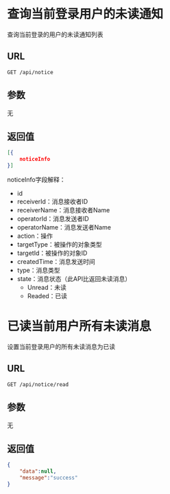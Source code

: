 # 查询当前登录用户的未读通知

查询当前登录的用户的未读通知列表

## URL

```http
GET /api/notice
```

## 参数

无

## 返回值

```json
[{
    noticeInfo
}]
```

noticeInfo字段解释：

- id
- receiverId：消息接收者ID
- receiverName：消息接收者Name
- operatorId：消息发送者ID
- operatorName：消息发送者Name
- action：操作
- targetType：被操作的对象类型
- targetId：被操作的对象ID
- createdTime：消息发送时间
- type：消息类型
- state：消息状态（此API比返回未读消息）
  - Unread：未读
  - Readed：已读

# 已读当前用户所有未读消息

设置当前登录用户的所有未读消息为已读

## URL

```http
GET /api/notice/read
```

## 参数

无

## 返回值

```json
{
    "data":null,
    "message":"success"
}
```

